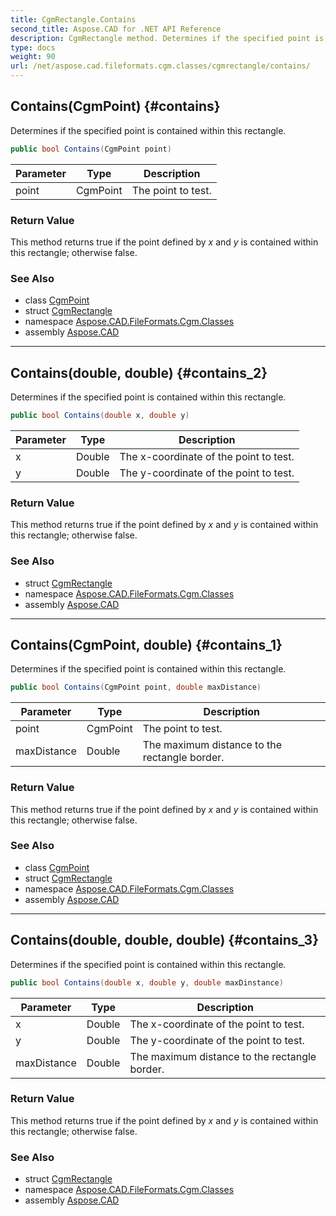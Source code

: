 ```yaml
---
title: CgmRectangle.Contains
second_title: Aspose.CAD for .NET API Reference
description: CgmRectangle method. Determines if the specified point is contained within this rectangle
type: docs
weight: 90
url: /net/aspose.cad.fileformats.cgm.classes/cgmrectangle/contains/
---
```

## Contains(CgmPoint) {#contains}

Determines if the specified point is contained within this rectangle.

```csharp
public bool Contains(CgmPoint point)
```

| Parameter | Type | Description |
| --- | --- | --- |
| point | CgmPoint | The point to test. |

### Return Value

This method returns true if the point defined by *x* and *y* is contained within this rectangle; otherwise false.

### See Also

* class [CgmPoint](../../cgmpoint/)
* struct [CgmRectangle](../)
* namespace [Aspose.CAD.FileFormats.Cgm.Classes](../../cgmrectangle/)
* assembly [Aspose.CAD](../../../)

---

## Contains(double, double) {#contains_2}

Determines if the specified point is contained within this rectangle.

```csharp
public bool Contains(double x, double y)
```

| Parameter | Type | Description |
| --- | --- | --- |
| x | Double | The x-coordinate of the point to test. |
| y | Double | The y-coordinate of the point to test. |

### Return Value

This method returns true if the point defined by *x* and *y* is contained within this rectangle; otherwise false.

### See Also

* struct [CgmRectangle](../)
* namespace [Aspose.CAD.FileFormats.Cgm.Classes](../../cgmrectangle/)
* assembly [Aspose.CAD](../../../)

---

## Contains(CgmPoint, double) {#contains_1}

Determines if the specified point is contained within this rectangle.

```csharp
public bool Contains(CgmPoint point, double maxDistance)
```

| Parameter | Type | Description |
| --- | --- | --- |
| point | CgmPoint | The point to test. |
| maxDistance | Double | The maximum distance to the rectangle border. |

### Return Value

This method returns true if the point defined by *x* and *y* is contained within this rectangle; otherwise false.

### See Also

* class [CgmPoint](../../cgmpoint/)
* struct [CgmRectangle](../)
* namespace [Aspose.CAD.FileFormats.Cgm.Classes](../../cgmrectangle/)
* assembly [Aspose.CAD](../../../)

---

## Contains(double, double, double) {#contains_3}

Determines if the specified point is contained within this rectangle.

```csharp
public bool Contains(double x, double y, double maxDinstance)
```

| Parameter | Type | Description |
| --- | --- | --- |
| x | Double | The x-coordinate of the point to test. |
| y | Double | The y-coordinate of the point to test. |
| maxDistance | Double | The maximum distance to the rectangle border. |

### Return Value

This method returns true if the point defined by *x* and *y* is contained within this rectangle; otherwise false.

### See Also

* struct [CgmRectangle](../)
* namespace [Aspose.CAD.FileFormats.Cgm.Classes](../../cgmrectangle/)
* assembly [Aspose.CAD](../../../)


